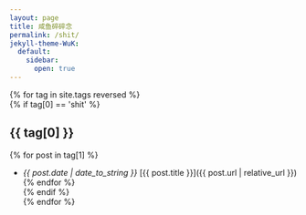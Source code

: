 ```yaml
---
layout: page
title: 咸鱼碎碎念
permalink: /shit/
jekyll-theme-WuK:
  default:
    sidebar:
      open: true
---
```

{% for tag in site.tags reversed %}  
 {% if tag[0] == 'shit' %}  
   ## {{ tag[0] }}  
   {% for post in tag[1] %}  
  - *{{ post.date | date_to_string }}* [{{ post.title }}]({{ post.url | relative_url }})  
   {% endfor %}  
 {% endif %}  
{% endfor %}  